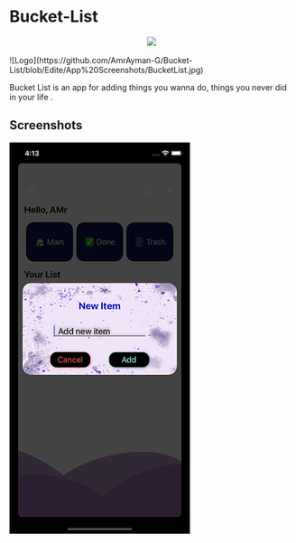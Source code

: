 # Bucket-List
<p align="center" width="100%">
    <img width="33%" src="https://i.stack.imgur.com/RJj4x.png">
</p>
![Logo](https://github.com/AmrAyman-G/Bucket-List/blob/Edite/App%20Screenshots/BucketList.jpg)

Bucket List is an app for adding things you wanna do, things you never did in your life .

## Screenshots

![App Screenshot](https://github.com/AmrAyman-G/Bucket-List/blob/Edite/App%20Screenshots/Simulator%20Screen%20Shot%20-%20iPhone%2011%20-%202022-07-07%20at%2016.13.57.png)



